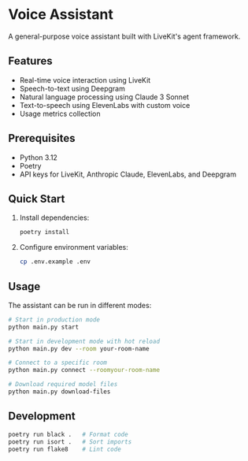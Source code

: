 # Voice Assistant

A general-purpose voice assistant built with LiveKit's agent framework.

## Features

- Real-time voice interaction using LiveKit
- Speech-to-text using Deepgram
- Natural language processing using Claude 3 Sonnet
- Text-to-speech using ElevenLabs with custom voice
- Usage metrics collection

## Prerequisites

- Python 3.12
- Poetry
- API keys for LiveKit, Anthropic Claude, ElevenLabs, and Deepgram

## Quick Start

1. Install dependencies:
   ```bash
   poetry install
   ```

2. Configure environment variables:
   ```bash
   cp .env.example .env
   ```

## Usage

The assistant can be run in different modes:

```bash
# Start in production mode
python main.py start

# Start in development mode with hot reload
python main.py dev --room your-room-name

# Connect to a specific room
python main.py connect --roomyour-room-name

# Download required model files
python main.py download-files
```

## Development

```bash
poetry run black .   # Format code
poetry run isort .   # Sort imports
poetry run flake8    # Lint code
```
